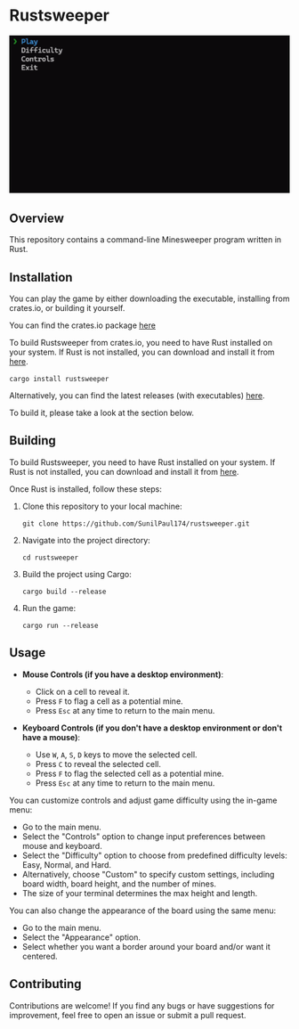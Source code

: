 # Rustsweeper

![Minesweeper Demo](gifs/rustsweeper_play.gif)

## Overview

This repository contains a command-line Minesweeper program written in Rust.

## Installation

You can play the game by either downloading the executable, installing from crates.io, or building it yourself. 

You can find the crates.io package [here](https://crates.io/crates/rustsweeper)

To build Rustsweeper from crates.io, you need to have Rust installed on your system. If Rust is not installed, you can download and install it from [here](https://www.rust-lang.org/tools/install).

```
cargo install rustsweeper
```

Alternatively, you can find the latest releases (with executables) [here](https://github.com/AidenPierce616/rustsweeper/releases).

To build it, please take a look at the section below.
## Building

To build Rustsweeper, you need to have Rust installed on your system. If Rust is not installed, you can download and install it from [here](https://www.rust-lang.org/tools/install).

Once Rust is installed, follow these steps:

1. Clone this repository to your local machine:

   ```
   git clone https://github.com/SunilPaul174/rustsweeper.git
   ```

2. Navigate into the project directory:

   ```
   cd rustsweeper
   ```

3. Build the project using Cargo:

   ```
   cargo build --release
   ```

4. Run the game:

   ```
   cargo run --release
   ```

## Usage

- **Mouse Controls (if you have a desktop environment)**:
  - Click on a cell to reveal it.
  - Press `F` to flag a cell as a potential mine.
  - Press `Esc` at any time to return to the main menu.


- **Keyboard Controls (if you don't have a desktop environment or don't have a mouse)**:
  - Use `W`, `A`, `S`, `D` keys to move the selected cell.
  - Press `C` to reveal the selected cell.
  - Press `F` to flag the selected cell as a potential mine.
  - Press `Esc` at any time to return to the main menu.

You can customize controls and adjust game difficulty using the in-game menu:
- Go to the main menu.
- Select the "Controls" option to change input preferences between mouse and keyboard.
- Select the "Difficulty" option to choose from predefined difficulty levels: Easy, Normal, and Hard.
- Alternatively, choose "Custom" to specify custom settings, including board width, board height, and the number of mines.
- The size of your terminal determines the max height and length.

You can also change the appearance of the board using the same menu:
- Go to the main menu.
- Select the "Appearance" option.
- Select whether you want a border around your board and/or want it centered.

## Contributing

Contributions are welcome! If you find any bugs or have suggestions for improvement, feel free to open an issue or submit a pull request.
